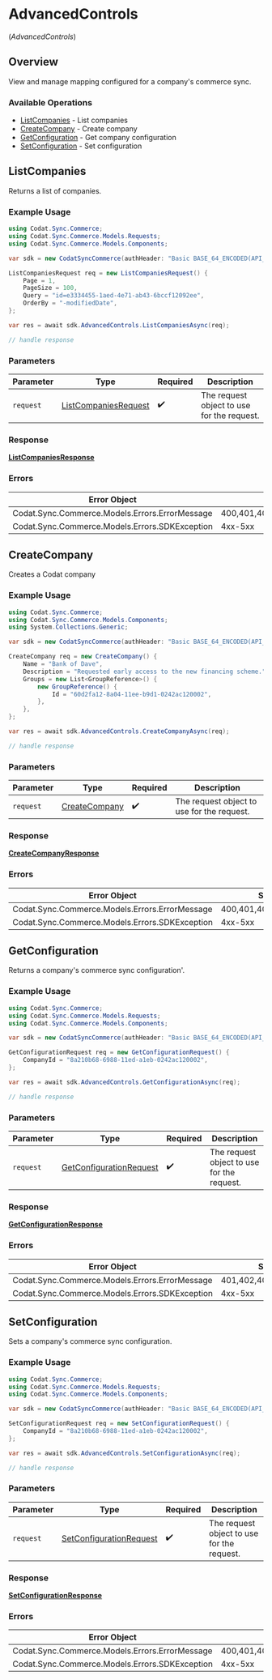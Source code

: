 # AdvancedControls
(*AdvancedControls*)

## Overview

View and manage mapping configured for a company's commerce sync.

### Available Operations

* [ListCompanies](#listcompanies) - List companies
* [CreateCompany](#createcompany) - Create company
* [GetConfiguration](#getconfiguration) - Get company configuration
* [SetConfiguration](#setconfiguration) - Set configuration

## ListCompanies

Returns a list of companies.

### Example Usage

```csharp
using Codat.Sync.Commerce;
using Codat.Sync.Commerce.Models.Requests;
using Codat.Sync.Commerce.Models.Components;

var sdk = new CodatSyncCommerce(authHeader: "Basic BASE_64_ENCODED(API_KEY)");

ListCompaniesRequest req = new ListCompaniesRequest() {
    Page = 1,
    PageSize = 100,
    Query = "id=e3334455-1aed-4e71-ab43-6bccf12092ee",
    OrderBy = "-modifiedDate",
};

var res = await sdk.AdvancedControls.ListCompaniesAsync(req);

// handle response
```

### Parameters

| Parameter                                                             | Type                                                                  | Required                                                              | Description                                                           |
| --------------------------------------------------------------------- | --------------------------------------------------------------------- | --------------------------------------------------------------------- | --------------------------------------------------------------------- |
| `request`                                                             | [ListCompaniesRequest](../../Models/Requests/ListCompaniesRequest.md) | :heavy_check_mark:                                                    | The request object to use for the request.                            |

### Response

**[ListCompaniesResponse](../../Models/Requests/ListCompaniesResponse.md)**

### Errors

| Error Object                                   | Status Code                                    | Content Type                                   |
| ---------------------------------------------- | ---------------------------------------------- | ---------------------------------------------- |
| Codat.Sync.Commerce.Models.Errors.ErrorMessage | 400,401,402,403,404,429,500,503                | application/json                               |
| Codat.Sync.Commerce.Models.Errors.SDKException | 4xx-5xx                                        | */*                                            |


## CreateCompany

Creates a Codat company

### Example Usage

```csharp
using Codat.Sync.Commerce;
using Codat.Sync.Commerce.Models.Components;
using System.Collections.Generic;

var sdk = new CodatSyncCommerce(authHeader: "Basic BASE_64_ENCODED(API_KEY)");

CreateCompany req = new CreateCompany() {
    Name = "Bank of Dave",
    Description = "Requested early access to the new financing scheme.",
    Groups = new List<GroupReference>() {
        new GroupReference() {
            Id = "60d2fa12-8a04-11ee-b9d1-0242ac120002",
        },
    },
};

var res = await sdk.AdvancedControls.CreateCompanyAsync(req);

// handle response
```

### Parameters

| Parameter                                                 | Type                                                      | Required                                                  | Description                                               |
| --------------------------------------------------------- | --------------------------------------------------------- | --------------------------------------------------------- | --------------------------------------------------------- |
| `request`                                                 | [CreateCompany](../../Models/Components/CreateCompany.md) | :heavy_check_mark:                                        | The request object to use for the request.                |

### Response

**[CreateCompanyResponse](../../Models/Requests/CreateCompanyResponse.md)**

### Errors

| Error Object                                   | Status Code                                    | Content Type                                   |
| ---------------------------------------------- | ---------------------------------------------- | ---------------------------------------------- |
| Codat.Sync.Commerce.Models.Errors.ErrorMessage | 400,401,402,403,429,500,503                    | application/json                               |
| Codat.Sync.Commerce.Models.Errors.SDKException | 4xx-5xx                                        | */*                                            |


## GetConfiguration

Returns a company's commerce sync configuration'.

### Example Usage

```csharp
using Codat.Sync.Commerce;
using Codat.Sync.Commerce.Models.Requests;
using Codat.Sync.Commerce.Models.Components;

var sdk = new CodatSyncCommerce(authHeader: "Basic BASE_64_ENCODED(API_KEY)");

GetConfigurationRequest req = new GetConfigurationRequest() {
    CompanyId = "8a210b68-6988-11ed-a1eb-0242ac120002",
};

var res = await sdk.AdvancedControls.GetConfigurationAsync(req);

// handle response
```

### Parameters

| Parameter                                                                   | Type                                                                        | Required                                                                    | Description                                                                 |
| --------------------------------------------------------------------------- | --------------------------------------------------------------------------- | --------------------------------------------------------------------------- | --------------------------------------------------------------------------- |
| `request`                                                                   | [GetConfigurationRequest](../../Models/Requests/GetConfigurationRequest.md) | :heavy_check_mark:                                                          | The request object to use for the request.                                  |

### Response

**[GetConfigurationResponse](../../Models/Requests/GetConfigurationResponse.md)**

### Errors

| Error Object                                   | Status Code                                    | Content Type                                   |
| ---------------------------------------------- | ---------------------------------------------- | ---------------------------------------------- |
| Codat.Sync.Commerce.Models.Errors.ErrorMessage | 401,402,403,404,429,500,503                    | application/json                               |
| Codat.Sync.Commerce.Models.Errors.SDKException | 4xx-5xx                                        | */*                                            |


## SetConfiguration

Sets a company's commerce sync configuration.

### Example Usage

```csharp
using Codat.Sync.Commerce;
using Codat.Sync.Commerce.Models.Requests;
using Codat.Sync.Commerce.Models.Components;

var sdk = new CodatSyncCommerce(authHeader: "Basic BASE_64_ENCODED(API_KEY)");

SetConfigurationRequest req = new SetConfigurationRequest() {
    CompanyId = "8a210b68-6988-11ed-a1eb-0242ac120002",
};

var res = await sdk.AdvancedControls.SetConfigurationAsync(req);

// handle response
```

### Parameters

| Parameter                                                                   | Type                                                                        | Required                                                                    | Description                                                                 |
| --------------------------------------------------------------------------- | --------------------------------------------------------------------------- | --------------------------------------------------------------------------- | --------------------------------------------------------------------------- |
| `request`                                                                   | [SetConfigurationRequest](../../Models/Requests/SetConfigurationRequest.md) | :heavy_check_mark:                                                          | The request object to use for the request.                                  |

### Response

**[SetConfigurationResponse](../../Models/Requests/SetConfigurationResponse.md)**

### Errors

| Error Object                                   | Status Code                                    | Content Type                                   |
| ---------------------------------------------- | ---------------------------------------------- | ---------------------------------------------- |
| Codat.Sync.Commerce.Models.Errors.ErrorMessage | 400,401,402,403,404,409,429,500,503            | application/json                               |
| Codat.Sync.Commerce.Models.Errors.SDKException | 4xx-5xx                                        | */*                                            |
